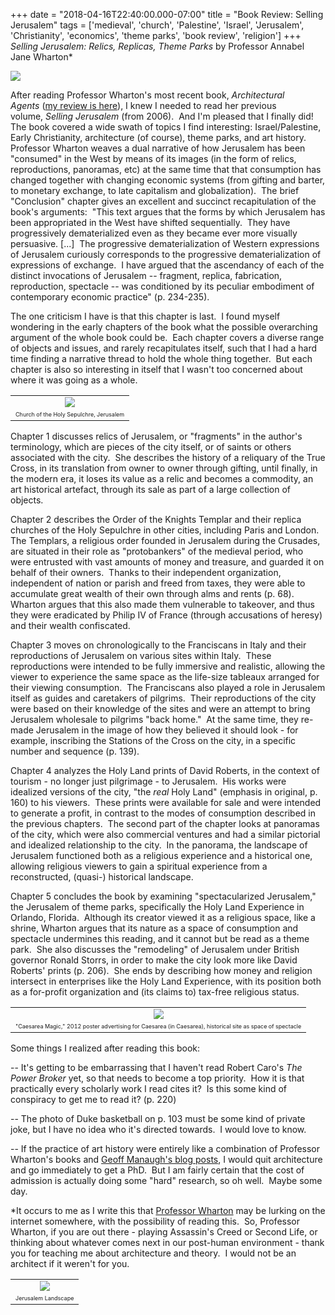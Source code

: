 +++
date = "2018-04-16T22:40:00.000-07:00"
title = "Book Review: Selling Jerusalem"
tags = ['medieval', 'church', 'Palestine', 'Israel', 'Jerusalem', 'Christianity', 'economics', 'theme parks', 'book review', 'religion']
+++
*Selling Jerusalem: Relics, Replicas, Theme Parks* by Professor Annabel Jane Wharton*

<img src="https://3.bp.blogspot.com/-3Wu8ha6QYWU/WtWFqEQNUKI/AAAAAAAATfA/UM3Zg5z9-qon75F8hMKt-HWWpTxWERXEACLcBGAs/s1600/IMG_20180416_222115.jpg"/>

After reading Professor Wharton's most recent book, *Architectural Agents* ([my review is here](http://notbuiltinaday.blogspot.com/2016/04/book-review-architectural-agents.html)), I knew I needed to read her previous volume, *Selling Jerusalem* (from 2006).  And I'm pleased that I finally did!  The book covered a wide swath of topics I find interesting: Israel/Palestine, Early Christianity, architecture (of course), theme parks, and art history.  Professor Wharton weaves a dual narrative of how Jerusalem has been "consumed" in the West by means of its images (in the form of relics, reproductions, panoramas, etc) at the same time that that consumption has changed together with changing economic systems (from gifting and barter, to monetary exchange, to late capitalism and globalization).  The brief "Conclusion" chapter gives an excellent and succinct recapitulation of the book's arguments:  "This text argues that the forms by which Jerusalem has been appropriated in the West have shifted sequentially.  They have progressively dematerialized even as they became ever more visually persuasive. [...]  The progressive dematerialization of Western expressions of Jerusalem curiously corresponds to the progressive dematerialization of expressions of exchange.  I have argued that the ascendancy of each of the distinct invocations of Jerusalem -- fragment, replica, fabrication, reproduction, spectacle -- was conditioned by its peculiar embodiment of contemporary economic practice" (p. 234-235).

The one criticism I have is that this chapter is last.  I found myself wondering in the early chapters of the book what the possible overarching argument of the whole book could be.  Each chapter covers a diverse range of objects and issues, and rarely recapitulates itself, such that I had a hard time finding a narrative thread to hold the whole thing together.  But each chapter is also so interesting in itself that I wasn't too concerned about where it was going as a whole.

<table align="center" cellpadding="0" cellspacing="0" class="tr-caption-container" style="margin-left: auto; margin-right: auto; text-align: center;"><tbody><tr><td style="text-align: center;"><img src="https://4.bp.blogspot.com/-fHMIlmLyADg/WtWANJo1QBI/AAAAAAAATeI/axGn8wbSLqcDl8qA_kbr_ZWeadtakrIwQCKgBGAs/s1600/IMG_6328.jpg"/></td></tr><tr><td class="tr-caption" style="text-align: center;"><span style="font-size: xx-small;">Church of the Holy Sepulchre, Jerusalem</span></td></tr></tbody></table>

Chapter 1 discusses relics of Jerusalem, or "fragments" in the author's terminology, which are pieces of the city itself, or of saints or others associated with the city.  She describes the history of a reliquary of the True Cross, in its translation from owner to owner through gifting, until finally, in the modern era, it loses its value as a relic and becomes a commodity, an art historical artefact, through its sale as part of a large collection of objects.

Chapter 2 describes the Order of the Knights Templar and their replica churches of the Holy Sepulchre in other cities, including Paris and London.  The Templars, a religious order founded in Jerusalem during the Crusades, are situated in their role as "protobankers" of the medieval period, who were entrusted with vast amounts of money and treasure, and guarded it on behalf of their owners.  Thanks to their independent organization, independent of nation or parish and freed from taxes, they were able to accumulate great wealth of their own through alms and rents (p. 68).  Wharton argues that this also made them vulnerable to takeover, and thus they were eradicated by Philip IV of France (through accusations of heresy) and their wealth confiscated.

Chapter 3 moves on chronologically to the Franciscans in Italy and their reproductions of Jerusalem on various sites within Italy.  These reproductions were intended to be fully immersive and realistic, allowing the viewer to experience the same space as the life-size tableaux arranged for their viewing consumption.  The Franciscans also played a role in Jerusalem itself as guides and caretakers of pilgrims.  Their reproductions of the city were based on their knowledge of the sites and were an attempt to bring Jerusalem wholesale to pilgrims "back home."  At the same time, they re-made Jerusalem in the image of how they believed it should look - for example, inscribing the Stations of the Cross on the city, in a specific number and sequence (p. 139).

Chapter 4 analyzes the Holy Land prints of David Roberts, in the context of tourism - no longer just pilgrimage - to Jerusalem.  His works were idealized versions of the city, "the *real* Holy Land" (emphasis in original, p. 160) to his viewers.  These prints were available for sale and were intended to generate a profit, in contrast to the modes of consumption described in the previous chapters.  The second part of the chapter looks at panoramas of the city, which were also commercial ventures and had a similar pictorial and idealized relationship to the city.  In the panorama, the landscape of Jerusalem functioned both as a religious experience and a historical one, allowing religious viewers to gain a spiritual experience from a reconstructed, (quasi-) historical landscape.

Chapter 5 concludes the book by examining "spectacularized Jerusalem," the Jerusalem of theme parks, specifically the Holy Land Experience in Orlando, Florida.  Although its creator viewed it as a religious space, like a shrine, Wharton argues that its nature as a space of consumption and spectacle undermines this reading, and it cannot but be read as a theme park.  She also discusses the "remodeling" of Jerusalem under British governor Ronald Storrs, in order to make the city look more like David Roberts' prints (p. 206).  She ends by describing how money and religion intersect in enterprises like the Holy Land Experience, with its position both as a for-profit organization and (its claims to) tax-free religious status.

<table align="center" cellpadding="0" cellspacing="0" class="tr-caption-container" style="margin-left: auto; margin-right: auto; text-align: center;"><tbody><tr><td style="text-align: center;"><img src="https://2.bp.blogspot.com/-58KjOC8-v9U/WtV_8wZoAJI/AAAAAAAATeE/fTMOedamPiUUA2ysIkpasuBb3UnfG_5ZwCKgBGAs/s1600/IMG_5935.jpg"/></td></tr><tr><td class="tr-caption" style="text-align: center;"><span style="font-size: xx-small;">"Caesarea Magic," 2012 poster advertising for Caesarea (in Caesarea), historical site as space of spectacle</span></td></tr></tbody></table>

Some things I realized after reading this book:

-- It's getting to be embarrassing that I haven't read Robert Caro's *The Power Broker* yet, so that needs to become a top priority.  How it is that practically every scholarly work I read cites it?  Is this some kind of conspiracy to get me to read it? (p. 220)

-- The photo of Duke basketball on p. 103 must be some kind of private joke, but I have no idea who it's directed towards.  I would love to know.

-- If the practice of art history were entirely like a combination of Professor Wharton's books and [Geoff Manaugh's blog posts](http://www.bldgblog.com/), I would quit architecture and go immediately to get a PhD.  But I am fairly certain that the cost of admission is actually doing some "hard" research, so oh well.  Maybe some day.

*It occurs to me as I write this that [Professor Wharton](https://sites.duke.edu/annabelwharton/) may be lurking on the internet somewhere, with the possibility of reading this.  So, Professor Wharton, if you are out there - playing Assassin's Creed or Second Life, or thinking about whatever comes next in our post-human environment - thank you for teaching me about architecture and theory.  I would not be an architect if it weren't for you.

<table align="center" cellpadding="0" cellspacing="0" class="tr-caption-container" style="margin-left: auto; margin-right: auto; text-align: center;"><tbody><tr><td style="text-align: center;"><img src="https://2.bp.blogspot.com/-U4vnruov63g/T-piBF52AmI/AAAAAAAASpc/GKTENPGuGnk1h6_0H6HFUI8Vj9idABXdgCPcBGAYYCw/s1600/IMG_6177.jpg"/></td></tr><tr><td class="tr-caption" style="text-align: center;"><span style="font-size: xx-small;">Jerusalem Landscape</span></td></tr></tbody></table>
